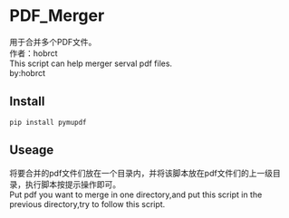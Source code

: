 PDF_Merger
====
用于合并多个PDF文件。<br>
作者：hobrct<br>
This script can help merger serval pdf files.<br>by:hobrct

Install
----
    pip install pymupdf

Useage
----
将要合并的pdf文件们放在一个目录内，并将该脚本放在pdf文件们的上一级目录，执行脚本按提示操作即可。<br>
Put pdf you want to merge in one directory,and put this script in the previous directory,try to follow this script.<br>
